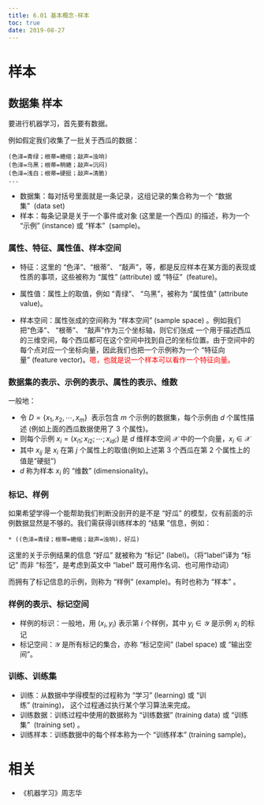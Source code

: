 ```yaml
---
title: 6.01 基本概念-样本
toc: true
date: 2019-08-27
---
```


# 样本

## 数据集 样本

要进行机器学习，首先要有数据。

例如假定我们收集了一批关于西瓜的数据：

```
(色泽=青绿；根蒂=蜷缩；敲声=浊响)
(色泽=乌黑；根蒂=稍蜷；敲声=沉闷)
(色泽=浅白；根蒂=硬挺；敲声=清脆)
...
```

- 数据集：每对括号里面就是一条记录，这组记录的集合称为一个 “数据集”  (data set)
- 样本：每条记录是关于一个事件或对象 (这里是一个西瓜) 的描述，称为一个 “示例” (instance) 或 “样本”  (sample)。

### 属性、特征、属性值、样本空间

- 特征：这里的 “色泽”、“根蒂”、 “敲声”，等，都是反应样本在某方面的表现或性质的事项，这些被称为 “属性” (attribute) 或 “特征”  (feature)。

- 属性值：属性上的取值，例如 “青绿”、 “乌黑”，被称为 “属性值” (attribute value)。

- 样本空间：属性张成的空间称为 “样本空间” (sample space) 。例如我们把“色泽”、 “根蒂”、 “敲声”作为三个坐标轴，则它们张成 一个用于描述西瓜的三维空间，每个西瓜都可在这个空间中找到自己的坐标位置。由于空间中的每个点对应一个坐标向量，因此我们也把一个示例称为一个 “特征向量” (feature vector)。<span style="color:red;">嗯，也就是说一个样本可以看作一个特征向量。</span>

### 数据集的表示、示例的表示、属性的表示、维数

一般地：

- 令 $D =\{x_1,x_2,\cdots ,x_m\}$  表示包含 $m$ 个示例的数据集，每个示例由 $d$ 个属性描述 (例如上面的西瓜数据使用了 $3$ 个属性)。
- 则每个示例 $x_i =(x_{i1};x_{i2};\cdots ;x_{id};)$ 是 $d$ 维样本空间 $\mathcal{X}$ 中的一个向量，$x_i\in \mathcal{X}$
- 其中 $x_{ij}$ 是 $x_i$ 在第 $j$ 个属性上的取值(例如上述第 $3$ 个西瓜在第 $2$ 个属性上的值是“硬挺”)
- $d$ 称为样本 $x_i$ 的 “维数” (dimensionality)。


### 标记、样例

如果希望学得一个能帮助我们判断没剖开的是不是 “好瓜” 的模型，仅有前面的示例数据显然是不够的。我们需获得训练样本的 “结果 ”信息，例如：

```
* ((色泽=青绿；根蒂=蜷缩；敲声=浊响)，好瓜)
```


这里的关于示例结果的信息 “好瓜” 就被称为 “标记” (label)。（将“label”译为 “标记” 而非 “标签”，是考虑到英文中 “label” 既可用作名词、也可用作动词）

而拥有了标记信息的示例，则称为 “样例” (example)。有时也称为 “样本” 。


### 样例的表示、标记空间


- 样例的标识：一般地，用 $(x_i,y_i)$ 表示第 $i$ 个样例，其中 $y_i\in \mathcal{Y}$ 是示例 $x_i$ 的标记
- 标记空间：$\mathcal{Y}$ 是所有标记的集合，亦称 “标记空间” (label space) 或 “输出空间”。


### 训练、训练集

- 训练：从数据中学得模型的过程称为 “学习” (learning) 或 “训练” (training)， 这个过程通过执行某个学习算法来完成。
- 训练数据：训练过程中使用的数据称为 “训练数据” (training data) 或 “训练集”  (training set) 。
- 训练样本：训练数据中的每个样本称为一个 “训练样本” (training sample)。



# 相关

- 《机器学习》周志华

